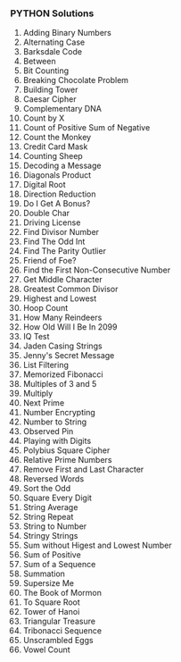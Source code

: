### PYTHON Solutions

1. Adding Binary Numbers
2. Alternating Case
3. Barksdale Code
4. Between
5. Bit Counting
6. Breaking Chocolate Problem
7. Building Tower
8. Caesar Cipher
9. Complementary DNA
10. Count by X
11. Count of Positive Sum of Negative
12. Count the Monkey
13. Credit Card Mask
14. Counting Sheep
15. Decoding a Message
16. Diagonals Product
17. Digital Root
18. Direction Reduction
19. Do I Get A Bonus?
20. Double Char
21. Driving License
22. Find Divisor Number
23. Find The Odd Int
24. Find The Parity Outlier
25. Friend of Foe?
26. Find the First Non-Consecutive Number
27. Get Middle Character
28. Greatest Common Divisor
29. Highest and Lowest	
30. Hoop Count
31. How Many Reindeers
32. How Old Will I Be In 2099
33. IQ Test
34. Jaden Casing Strings
35. Jenny's Secret Message
36. List Filtering
37. Memorized Fibonacci
38. Multiples of 3 and 5
39. Multiply
40. Next Prime
41. Number Encrypting
42. Number to String
43. Observed Pin
44. Playing with Digits
45. Polybius Square Cipher
46. Relative Prime Numbers
47. Remove First and Last Character
48. Reversed Words
49. Sort the Odd
50. Square Every Digit
51. String Average
52. String Repeat
53. String to Number
54. Stringy Strings
55. Sum without Higest and Lowest Number
56. Sum of Positive
57. Sum of a Sequence
58. Summation
59. Supersize Me
60. The Book of Mormon
61. To Square Root
62. Tower of Hanoi
63. Triangular Treasure
64. Tribonacci Sequence
65. Unscrambled Eggs
66. Vowel Count
